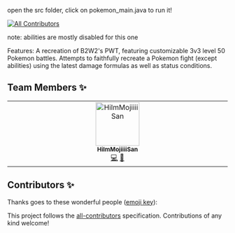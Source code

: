open the src folder, click on pokemon_main.java to run it!
<!-- ALL-CONTRIBUTORS-BADGE:START - Do not remove or modify this section -->
[![All Contributors](https://img.shields.io/badge/all_contributors-1-orange.svg?style=flat-square)](#contributors-)
<!-- ALL-CONTRIBUTORS-BADGE:END -->

note: abilities are mostly disabled for this one

Features:
A recreation of B2W2's PWT, featuring customizable 3v3 level 50 Pokemon battles.
Attempts to faithfully recreate a Pokemon fight (except abilities) using the latest damage formulas as well as status conditions.

## Team Members ✨

<!-- ALL-CONTRIBUTORS-LIST:START - Do not remove or modify this section -->
<!-- prettier-ignore-start -->
<!-- markdownlint-disable -->
<table>
  <tbody>
    <tr>
      <td align="center" valign="top" width="14.28%"><a href="https://github.com/HiImMojiiiiSan"><img src="https://avatars.githubusercontent.com/u/166904754?v=4?s=100" width="100px;" alt="HiImMojiiiiSan"/><br /><sub><b>HiImMojiiiiSan</b></sub></a><br /><a href="https://github.com/seclere/pokemon-battle-sim-cli/commits?author=HiImMojiiiiSan" title="Code">💻</a> <a href="#design-HiImMojiiiiSan" title="Design">🎨</a></td>
    </tr>
  </tbody>
</table>

<!-- markdownlint-restore -->
<!-- prettier-ignore-end -->

<!-- ALL-CONTRIBUTORS-LIST:END -->

## Contributors ✨

Thanks goes to these wonderful people ([emoji key](https://allcontributors.org/docs/en/emoji-key)):

<!-- ALL-CONTRIBUTORS-LIST:START - Do not remove or modify this section -->
<!-- prettier-ignore-start -->
<!-- markdownlint-disable -->
<!-- markdownlint-restore -->
<!-- prettier-ignore-end -->
<!-- ALL-CONTRIBUTORS-LIST:END -->

This project follows the [all-contributors](https://github.com/all-contributors/all-contributors) specification. Contributions of any kind welcome!